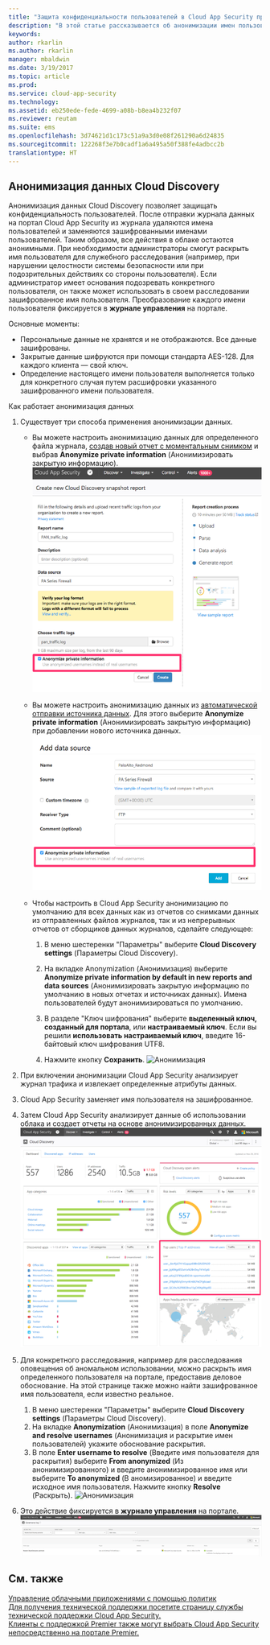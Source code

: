 ```yaml
---
title: "Защита конфиденциальности пользователей в Cloud App Security при помощи анонимизации данных | Microsoft Docs"
description: "В этой статье рассказывается об анонимизации имен пользователей в данных Cloud Discovery."
keywords: 
author: rkarlin
ms.author: rkarlin
manager: mbaldwin
ms.date: 3/19/2017
ms.topic: article
ms.prod: 
ms.service: cloud-app-security
ms.technology: 
ms.assetid: eb250ede-fede-4699-a08b-b8ea4b232f07
ms.reviewer: reutam
ms.suite: ems
ms.openlocfilehash: 3d74621d1c173c51a9a3d0e08f261290a6d24835
ms.sourcegitcommit: 122268f3e7b0cadf1a6a495a50f388fe4adbcc2b
translationtype: HT
---
```

## <a name="cloud-discovery-data-anonymization"></a>Анонимизация данных Cloud Discovery

Анонимизация данных Cloud Discovery позволяет защищать конфиденциальность пользователей. После отправки журнала данных на портал Cloud App Security из журнала удаляются имена пользователей и заменяются зашифрованными именами пользователей. Таким образом, все действия в облаке остаются анонимными. При необходимости администраторы смогут раскрыть имя пользователя для служебного расследования (например, при нарушении целостности системы безопасности или при подозрительных действиях со стороны пользователя). Если администратор имеет основания подозревать конкретного пользователя, он также может использовать в своем расследовании зашифрованное имя пользователя. Преобразование каждого имени пользователя фиксируется в **журнале управления** на портале.

Основные моменты:
-    Персональные данные не хранятся и не отображаются. Все данные зашифрованы.
-    Закрытые данные шифруются при помощи стандарта AES-128. Для каждого клиента — свой ключ.
-    Определение настоящего имени пользователя выполняется только для конкретного случая путем расшифровки указанного зашифрованного имени пользователя.


Как работает анонимизация данных

1.  Существует три способа применения анонимизации данных. 
    
    - Вы можете настроить анонимизацию данных для определенного файла журнала, [создав новый отчет с моментальным снимком](create-snapshot-cloud-discovery-reports.md) и выбрав **Anonymize private information** (Анонимизировать закрытую информацию).
 ![Анонимизация данных снимка](./media/anonymize-log.png)

    - Вы можете настроить анонимизацию данных из [автоматической отправки источника данных](configure-automatic-log-upload-for-continuous-reports.md). Для этого выберите **Anonymize private information** (Анонимизировать закрытую информацию) при добавлении нового источника данных.  
 ![Анонимизация данных журнала](./media/anonymize-autolog.png)

    - Чтобы настроить в Cloud App Security анонимизацию по умолчанию для всех данных как из отчетов со снимками данных из отправленных файлов журналов, так и из непрерывных отчетов от сборщиков данных журналов, сделайте следующее:
     
        1. В меню шестеренки "Параметры" выберите **Cloud Discovery settings** (Параметры Cloud Discovery).
     
        2. На вкладке Anonymization (Анонимизация) выберите **Anonymize private information by default in new reports and data sources** (Анонимизировать закрытую информацию по умолчанию в новых отчетах и источниках данных). Имена пользователей будут анонимизироваться по умолчанию.

        3. В разделе "Ключ шифрования" выберите **выделенный ключ, созданный для портала**, или **настраиваемый ключ**. Если вы решили **использовать настраиваемый ключ**, введите 16-байтовый ключ шифрования UTF8.
        4. Нажмите кнопку **Сохранить**.
  ![Анонимизация](./media/anonymizer1.png)
  

2.  При включении анонимизации Cloud App Security анализирует журнал трафика и извлекает определенные атрибуты данных.
3.  Cloud App Security заменяет имя пользователя на зашифрованное.
4.  Затем Cloud App Security анализирует данные об использовании облака и создает отчеты на основе анонимизированных данных.
 ![Анонимизация панели мониторинга Cloud Discovery](./media/anonymize-dashboard.png)
 

5.  Для конкретного расследования, например для расследования оповещения об аномальном использовании, можно раскрыть имя определенного пользователя на портале, предоставив деловое обоснование. На этой странице также можно найти зашифрованное имя пользователя, если известно реальное. 

    1. В меню шестеренки "Параметры" выберите **Cloud Discovery settings** (Параметры Cloud Discovery).
    2. На вкладке **Anonymization** (Анонимизация) в поле **Anonymize and resolve usernames** (Анонимизация и раскрытие имен пользователей) укажите обоснование раскрытия.
    3. В поле **Enter username to resolve** (Введите имя пользователя для раскрытия) выберите **From anonymized** (Из анонимизированного) и введите анонимизированное имя или выберите **To anonymized** (В аномизированное) и введите исходное имя пользователя. Нажмите кнопку **Resolve** (Раскрыть). 
![Анонимизация](./media/anonymizer.png)

6.  Это действие фиксируется в **журнале управления** на портале. 
![Анонимизация](./media/anonymize-gov-log.png)




  
      
## <a name="see-also"></a>См. также  
[Управление облачными приложениями с помощью политик](control-cloud-apps-with-policies.md)   
[Для получения технической поддержки посетите страницу службы технической поддержки Cloud App Security.](http://support.microsoft.com/oas/default.aspx?prid=16031)   
[Клиенты с поддержкой Premier также могут выбрать Cloud App Security непосредственно на портале Premier.](https://premier.microsoft.com/)  
    
      
  

